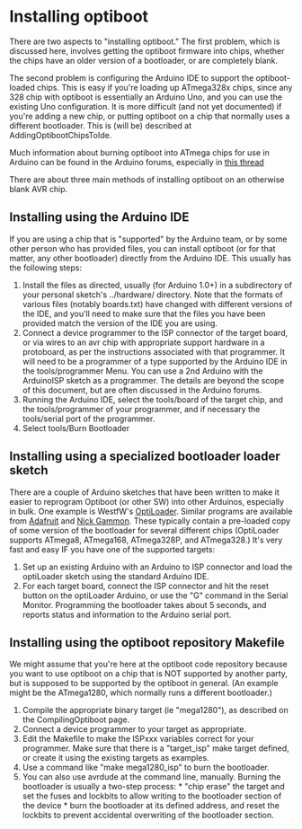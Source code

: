 # Installing optiboot #

There are two aspects to "installing optiboot."  The first problem, which is discussed here, involves getting the optiboot firmware into chips, whether the chips have an older version of a bootloader, or are completely blank.

The second problem is configuring the Arduino IDE to support the optiboot-loaded chips.  This is easy if you're loading up ATmega328x chips, since any 328 chip with optiboot is essentially an Arduino Uno, and you can use the existing Uno configuration.  It is more difficult (and not yet documented) if you're adding a new chip, or putting optiboot on a chip that normally uses a different bootloader.  This is (will be) described at AddingOptibootChipsToIde.

Much information about burning optiboot into ATmega chips for use in Arduino can be found in the Arduino forums, especially in [this thread](http://arduino.cc/forum/index.php/topic,64105.0.html)

There are about three main methods of installing optiboot on an otherwise blank AVR chip.

## Installing using the Arduino IDE ##
If you are using a chip that is "supported" by the Arduino team, or by some other person who has provided files, you can install optiboot (or for that matter, any other bootloader) directly from the Arduino IDE.  This usually has the following steps:
  1. Install the files as directed, usually (for Arduino 1.0+) in a subdirectory of your personal sketch's ../hardware/ directory.  Note that the formats of various files (notably boards.txt) have changed with different versions of the IDE, and you'll need to make sure that the files you have been provided match the version of the IDE you are using.
  1. Connect a device programmer to the ISP connector of the target board, or via wires to an avr chip with appropriate support hardware in a protoboard, as per the instructions associated with that programmer.  It will need to be a programmer of a type supported by the Arduino IDE in the tools/programmer Menu.  You can use a 2nd Arduino with the ArduinoISP sketch as a programmer.  The details are beyond the scope of this document, but are often discussed in the Arduino forums.
  1. Running the Arduino IDE, select the tools/board of the target chip, and the tools/programmer of your programmer, and if necessary the tools/serial port of the programmer.
  1. Select tools/Burn Bootloader

## Installing using a specialized bootloader loader sketch ##
There are a couple of Arduino sketches that have been written to make it easier to reprogram Optiboot (or other SW) into other Arduinos, especially in bulk.  One example is WestfW's [OptiLoader](https://github.com/WestfW/OptiLoader).  Similar programs are available from [Adafruit](https://github.com/adafruit/Standalone-Arduino-AVR-ISP-programmer) and [Nick Gammon](http://www.gammon.com.au/forum/?id=11635).  These typically contain a pre-loaded copy of some version of the bootloader for several different chips (OptiLoader supports ATmega8, ATmega168, ATmega328P, and ATmega328.)  It's very fast and easy IF you have one of the supported targets:
  1. Set up an existing Arduino with an Arduino to ISP connector and load the optiLoader sketch using the standard Arduino IDE.
  1. For each target board, connect the ISP connector and hit the reset button on the optiLoader Arduino, or use the "G" command in the Serial Monitor.  Programming the bootloader takes about 5 seconds, and reports status and information to the Arduino serial port.

## Installing using the optiboot repository Makefile ##
We might assume that you're here at the optiboot code repository because you want to use optiboot on a chip that is NOT supported by another party, but is supposed to be supported by the optiboot in general.  (An example might be the ATmega1280, which normally runs a different bootloader.)
  1. Compile the appropriate binary target (ie "mega1280"), as described on the CompilingOptiboot page.
  1. Connect a device programmer to your target as appropriate.
  1. Edit the Makefile to make the ISPxxx variables correct for your programmer.  Make sure that there is a "target\_isp" make target defined, or create it using the existing targets as examples.
  1. Use a command like "make mega1280\_isp" to burn the bootloader.
  1. You can also use avrdude at the command line, manually.  Burning the bootloader is usually a two-step process:
    * "chip erase" the target and set the fuses and lockbits to allow writing to the bootloader section of the device
    * burn the bootloader at its defined address, and reset the lockbits to prevent accidental overwriting of the bootloader section.